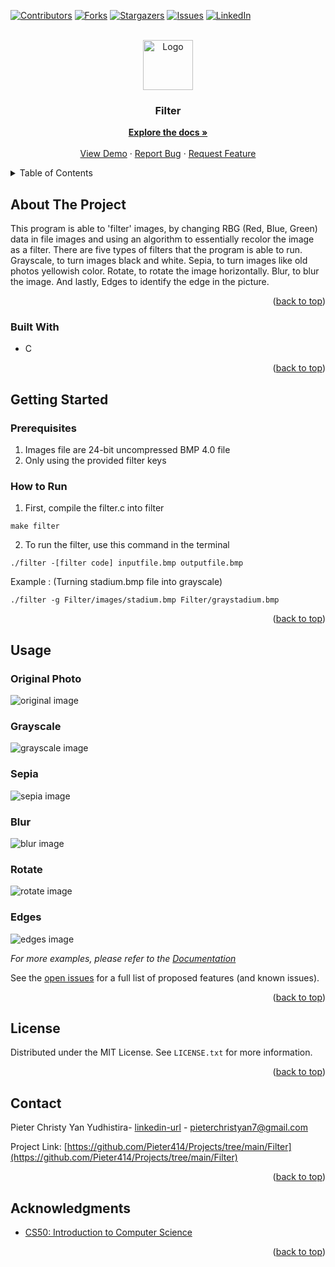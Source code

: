 <!-- Improved compatibility of back to top link: See: https://github.com/othneildrew/Best-README-Template/pull/73 -->
<a id="readme-top"></a>
<!--
*** Thanks for checking out the Best-README-Template. If you have a suggestion
*** that would make this better, please fork the repo and create a pull request
*** or simply open an issue with the tag "enhancement".
*** Don't forget to give the project a star!
*** Thanks again! Now go create something AMAZING! :D
-->



<!-- PROJECT SHIELDS -->
<!--
*** I'm using markdown "reference style" links for readability.
*** Reference links are enclosed in brackets [ ] instead of parentheses ( ).
*** See the bottom of this document for the declaration of the reference variables
*** for contributors-url, forks-url, etc. This is an optional, concise syntax you may use.
*** https://www.markdownguide.org/basic-syntax/#reference-style-links
-->
[![Contributors][contributors-shield]][contributors-url]
[![Forks][forks-shield]][forks-url]
[![Stargazers][stars-shield]][stars-url]
[![Issues][issues-shield]][issues-url]
[![LinkedIn][linkedin-shield]][linkedin-url]

<!-- PROJECT LOGO -->
<br />
<div align="center">
  <a href="https://github.com/Pieter414/Projects/tree/main/Filter">
    <img src="../images/logo.png" alt="Logo" width="80" height="80">
  </a>

<h3 align="center">Filter</h3>

  <p align="center">
    <a href="https://github.com/Pieter414/Projects/tree/main/Filter"><strong>Explore the docs »</strong></a>
    <br />
    <br />
    <a href="https://github.com/Pieter414/Projects/tree/main/Filter">View Demo</a>
    ·
    <a href="https://github.com/Pieter414/Projects/issues/new?labels=bug&template=bug-report---.md">Report Bug</a>
    ·
    <a href="https://github.com/Pieter414/Projects/issues/new?labels=enhancement&template=feature-request---.md">Request Feature</a>
  </p>
</div>



<!-- TABLE OF CONTENTS -->
<details>
  <summary>Table of Contents</summary>
  <ol>
    <li>
      <a href="#about-the-project">About The Project</a>
      <ul>
        <li><a href="#built-with">Built With</a></li>
      </ul>
    </li>
    <li>
      <a href="#getting-started">Getting Started</a>
      <ul>
        <li><a href="#prerequisites">Prerequisites</a></li>
      </ul>
    </li>
    <li><a href="#usage">Usage</a></li>
    <li><a href="#contact">Contact</a></li>
    <li><a href="#acknowledgments">Acknowledgments</a></li>
  </ol>
</details>



<!-- ABOUT THE PROJECT -->
## About The Project

This program is able to 'filter' images, by changing RBG (Red, Blue, Green) data in file images and using an algorithm to essentially recolor the image as a filter. There are five types of filters that the program is able to run. Grayscale, to turn images black and white. Sepia, to turn images like old photos yellowish color. Rotate, to rotate the image horizontally. Blur, to blur the image. And lastly, Edges to identify the edge in the picture. 

<p align="right">(<a href="#readme-top">back to top</a>)</p>



### Built With

* C

<p align="right">(<a href="#readme-top">back to top</a>)</p>



<!-- GETTING STARTED -->
## Getting Started

### Prerequisites

1. Images file are 24-bit uncompressed BMP 4.0 file
2. Only using the provided filter keys 

### How to Run
1. First, compile the filter.c into filter
```
make filter
```
2. To run the filter, use this command in the terminal
```
./filter -[filter code] inputfile.bmp outputfile.bmp
```
Example : (Turning stadium.bmp file into grayscale)
```
./filter -g Filter/images/stadium.bmp Filter/graystadium.bmp
```

<p align="right">(<a href="#readme-top">back to top</a>)</p>



<!-- USAGE EXAMPLES -->
## Usage

### Original Photo
![original image](images/stadium.bmp)
### Grayscale
![grayscale image](src/gray.bmp)
### Sepia
![sepia image](src/sepia.bmp)
### Blur
![blur image](src/blur.bmp)
### Rotate
![rotate image](src/rotate.bmp)
### Edges
![edges image](src/edges.bmp)

_For more examples, please refer to the [Documentation](https://example.com)_

See the [open issues](https://github.com/github_username/repo_name/issues) for a full list of proposed features (and known issues).

<p align="right">(<a href="#readme-top">back to top</a>)</p>

<!-- LICENSE -->
## License

Distributed under the MIT License. See `LICENSE.txt` for more information.

<p align="right">(<a href="#readme-top">back to top</a>)</p>



<!-- CONTACT -->
## Contact

Pieter Christy Yan Yudhistira- [linkedin-url](https://www.linkedin.com/in/pieter-christy-yan-yudhistira/) - pieterchristyan7@gmail.com

Project Link: [https://github.com/Pieter414/Projects/tree/main/Filter](https://github.com/Pieter414/Projects/tree/main/Filter)

<p align="right">(<a href="#readme-top">back to top</a>)</p>



<!-- ACKNOWLEDGMENTS -->
## Acknowledgments

* [CS50: Introduction to Computer Science](https://pll.harvard.edu/course/cs50-introduction-computer-science)

<p align="right">(<a href="#readme-top">back to top</a>)</p>



<!-- MARKDOWN LINKS & IMAGES -->
<!-- https://www.markdownguide.org/basic-syntax/#reference-style-links -->
[contributors-shield]: https://img.shields.io/github/contributors/pieter414/Projects.svg?style=for-the-badge
[contributors-url]:  https://github.com/Pieter414/Projects/graphs/contributors
[forks-shield]: https://img.shields.io/github/forks/pieter414/Projects.svg?style=for-the-badge
[forks-url]:  https://github.com/Pieter414/Projects/network/members
[stars-shield]: https://img.shields.io/github/stars/pieter414/Projects.svg?style=for-the-badge
[stars-url]:  https://github.com/Pieter414/Projects//stargazers
[issues-shield]: https://img.shields.io/github/issues/pieter414/Projects.svg?style=for-the-badge
[issues-url]:  https://github.com/Pieter414/Projects//issues
[linkedin-shield]: https://img.shields.io/badge/-LinkedIn-black.svg?style=for-the-badge&logo=linkedin&colorB=555
[linkedin-url]: https://www.linkedin.com/in/pieter-christy-yan-yudhistira/
[product-screenshot]: images/screenshot.png
[Bootstrap.com]: https://img.shields.io/badge/Bootstrap-563D7C?style=for-the-badge&logo=bootstrap&logoColor=white
[Bootstrap-url]: https://getbootstrap.com
